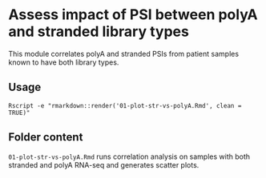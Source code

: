 # Assess impact of PSI between polyA and stranded library types

This module correlates polyA and stranded PSIs from patient samples known to have both library types.

## Usage
`Rscript -e "rmarkdown::render('01-plot-str-vs-polyA.Rmd', clean = TRUE)"`

## Folder content 
`01-plot-str-vs-polyA.Rmd` runs correlation analysis on samples with both stranded and polyA RNA-seq and generates scatter plots.


